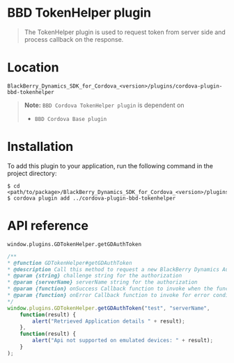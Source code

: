 BBD TokenHelper plugin
======================
> The TokenHelper plugin is used to request token from server side and process callback on the response.

Location
========
`BlackBerry_Dynamics_SDK_for_Cordova_<version>/plugins/cordova-plugin-bbd-tokenhelper`

> __Note:__ `BBD Cordova TokenHelper plugin` is dependent on
> * `BBD Cordova Base plugin`

Installation
============
To add this plugin to your application, run the following command in the project directory:
```
$ cd <path/to/package>/BlackBerry_Dynamics_SDK_for_Cordova_<version>/plugins/cordovaApp
$ cordova plugin add ../cordova-plugin-bbd-tokenhelper
```

API reference
=============
`window.plugins.GDTokenHelper.getGDAuthToken`
```javascript
/**
* @function GDTokenHelper#getGDAuthToken
* @description Call this method to request a new BlackBerry Dynamics Auth token
* @param {string} challenge string for the authorization
* @param {serverName} serverName string for the authorization
* @param {function} onSuccess Callback function to invoke when the function returns successfully.
* @param {function} onError Callback function to invoke for error conditions.
*/
window.plugins.GDTokenHelper.getGDAuthToken("test", "serverName",
    function(result) {
	    alert("Retrieved Application details " + result);
	},
    function(result) {
    	alert("Api not supported on emulated devices: " + result);
	}
);
```
